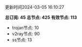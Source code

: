 更新时间2024-03-05 16:10:27

**总订阅: 45**
**总节点: 425**
**有效节点: 113**
- trojan节点: 10
- v2ray节点: 90
- ss节点: 13
